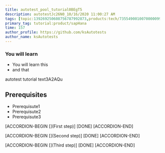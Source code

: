 ```yaml
---
title: autotest_pool_tutorial0BEgT5
description: autotestJc26N0_10/16/2020 11:00:27 AM
tags: [topic:139269250608756787992873,products:tech/73554900100700000996,tutorial:experience/advanced]
primary_tag: tutorial:product/sapHana
time: 157
author_profile: https://github.com/ksAutotests
author_name: ksAutotests
---
```

### You will learn
- You will learn this
- and that

autotest tutorial text3A2AQu

## Prerequisites
- Prerequisute1
- Prerequisute2
- Prerequisute3

[ACCORDION-BEGIN [](First step)]
[DONE]
[ACCORDION-END]

[ACCORDION-BEGIN [](Second step)]
[DONE]
[ACCORDION-END]

[ACCORDION-BEGIN [](Third step)]
[DONE]
[ACCORDION-END]

